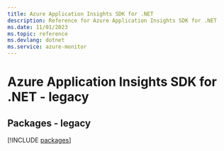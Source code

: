 ```yaml
---
title: Azure Application Insights SDK for .NET
description: Reference for Azure Application Insights SDK for .NET
ms.date: 11/01/2023
ms.topic: reference
ms.devlang: dotnet
ms.service: azure-monitor
---
```

# Azure Application Insights SDK for .NET - legacy
## Packages - legacy
[!INCLUDE [packages](application-insights-index.md)]